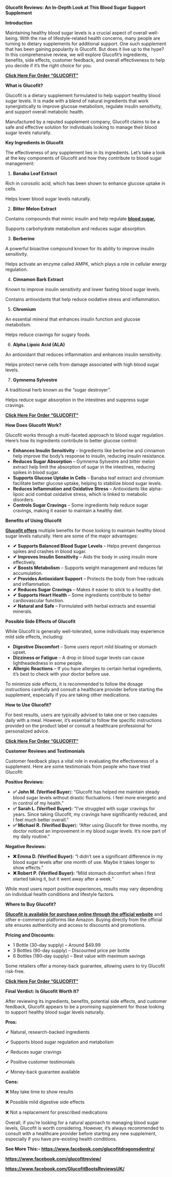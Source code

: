 <p><strong>Glucofit Reviews: An In-Depth Look at This Blood Sugar Support Supplement</strong></p>
<p><strong>Introduction</strong></p>
<p>Maintaining healthy blood sugar levels is a crucial aspect of overall well-being. With the rise of lifestyle-related health concerns, many people are turning to dietary supplements for additional support. One such supplement that has been gaining popularity is Glucofit. But does it live up to the hype? In this comprehensive review, we will explore Glucofit&rsquo;s ingredients, benefits, side effects, customer feedback, and overall effectiveness to help you decide if it&rsquo;s the right choice for you.</p>
<p><strong><a href="https://ketoflu.org/GlucoFit">Click Here For Order &ldquo;GLUCOFIT&rdquo;</a></strong></p>
<p><strong>What is Glucofit?</strong></p>
<p>Glucofit is a dietary supplement formulated to help support healthy blood sugar levels. It is made with a blend of natural ingredients that work synergistically to improve glucose metabolism, regulate insulin sensitivity, and support overall metabolic health.</p>
<p>Manufactured by a reputed supplement company, Glucofit claims to be a safe and effective solution for individuals looking to manage their blood sugar levels naturally.</p>
<p><strong>Key Ingredients in Glucofit</strong></p>
<p>The effectiveness of any supplement lies in its ingredients. Let&rsquo;s take a look at the key components of Glucofit and how they contribute to blood sugar management:</p>
<ol>
<li><strong> Banaba Leaf Extract</strong></li>
</ol>
<p>Rich in corosolic acid, which has been shown to enhance glucose uptake in cells.</p>
<p>Helps lower blood sugar levels naturally.</p>
<ol start="2">
<li><strong> Bitter Melon Extract</strong></li>
</ol>
<p>Contains compounds that mimic insulin and help regulate <strong><a href="https://www.facebook.com/glucofitdragonsdentry/">blood sugar.</a></strong></p>
<p>Supports carbohydrate metabolism and reduces sugar absorption.</p>
<ol start="3">
<li><strong> Berberine</strong></li>
</ol>
<p>A powerful bioactive compound known for its ability to improve insulin sensitivity.</p>
<p>Helps activate an enzyme called AMPK, which plays a role in cellular energy regulation.</p>
<ol start="4">
<li><strong> Cinnamon Bark Extract</strong></li>
</ol>
<p>Known to improve insulin sensitivity and lower fasting blood sugar levels.</p>
<p>Contains antioxidants that help reduce oxidative stress and inflammation.</p>
<ol start="5">
<li><strong> Chromium</strong></li>
</ol>
<p>An essential mineral that enhances insulin function and glucose metabolism.</p>
<p>Helps reduce cravings for sugary foods.</p>
<ol start="6">
<li><strong> Alpha Lipoic Acid (ALA)</strong></li>
</ol>
<p>An antioxidant that reduces inflammation and enhances insulin sensitivity.</p>
<p>Helps protect nerve cells from damage associated with high blood sugar levels.</p>
<ol start="7">
<li><strong> Gymnema Sylvestre</strong></li>
</ol>
<p>A traditional herb known as the &ldquo;sugar destroyer&rdquo;.</p>
<p>Helps reduce sugar absorption in the intestines and suppress sugar cravings.</p>
<p><strong><a href="https://ketoflu.org/GlucoFit">Click Here For Order &ldquo;GLUCOFIT&rdquo;</a></strong></p>
<p><strong>How Does Glucofit Work?</strong></p>
<p>Glucofit works through a multi-faceted approach to blood sugar regulation. Here&rsquo;s how its ingredients contribute to better glucose control:</p>
<ul>
<li><strong>Enhances Insulin Sensitivity</strong> &ndash; Ingredients like berberine and cinnamon help improve the body&rsquo;s response to insulin, reducing insulin resistance.</li>
<li><strong>Reduces Sugar Absorption</strong> &ndash; Gymnema Sylvestre and bitter melon extract help limit the absorption of sugar in the intestines, reducing spikes in blood sugar.</li>
<li><strong>Supports Glucose Uptake in Cells</strong> &ndash; Banaba leaf extract and chromium facilitate better glucose uptake, helping to stabilize blood sugar levels.</li>
<li><strong>Reduces Inflammation and Oxidative Stress</strong> &ndash; Antioxidants like alpha-lipoic acid combat oxidative stress, which is linked to metabolic disorders.</li>
<li><strong>Controls Sugar Cravings</strong> &ndash; Some ingredients help reduce sugar cravings, making it easier to maintain a healthy diet.</li>
</ul>
<p><strong>Benefits of Using Glucofit</strong></p>
<p><strong><a href="https://www.facebook.com/glucofitdragonsdentry/">Glucofit offers</a></strong> multiple benefits for those looking to maintain healthy blood sugar levels naturally. Here are some of the major advantages:</p>
<ul>
<li><strong>✔ Supports Balanced Blood Sugar Levels</strong> &ndash; Helps prevent dangerous spikes and crashes in blood sugar.</li>
<li><strong>✔ Improves Insulin Sensitivity</strong> &ndash; Aids the body in using insulin more effectively.</li>
<li><strong>✔ Boosts Metabolism</strong> &ndash; Supports weight management and reduces fat accumulation.</li>
<li><strong>✔ Provides Antioxidant Support</strong> &ndash; Protects the body from free radicals and inflammation.</li>
<li><strong>✔ Reduces Sugar Cravings</strong> &ndash; Makes it easier to stick to a healthy diet.</li>
<li><strong>✔ Supports Heart Health</strong> &ndash; Some ingredients contribute to better cardiovascular function.</li>
<li><strong>✔ Natural and Safe</strong> &ndash; Formulated with herbal extracts and essential minerals.</li>
</ul>
<p><strong>Possible Side Effects of Glucofit</strong></p>
<p>While Glucofit is generally well-tolerated, some individuals may experience mild side effects, including:</p>
<ul>
<li><strong>Digestive Discomfort</strong> &ndash; Some users report mild bloating or stomach upset.</li>
<li><strong>Dizziness or Fatigue</strong> &ndash; A drop in blood sugar levels can cause lightheadedness in some people.</li>
<li><strong>Allergic Reactions</strong> &ndash; If you have allergies to certain herbal ingredients, it&rsquo;s best to check with your doctor before use.</li>
</ul>
<p>To minimize side effects, it is recommended to follow the dosage instructions carefully and consult a healthcare provider before starting the supplement, especially if you are taking other medications.</p>
<p><strong>How to Use Glucofit?</strong></p>
<p>For best results, users are typically advised to take one or two capsules daily with a meal. However, it&rsquo;s essential to follow the specific instructions provided on the product label or consult a healthcare professional for personalized advice.</p>
<p><strong><a href="https://ketoflu.org/GlucoFit">Click Here For Order &ldquo;GLUCOFIT&rdquo;</a></strong></p>
<p><strong>Customer Reviews and Testimonials</strong></p>
<p>Customer feedback plays a vital role in evaluating the effectiveness of a supplement. Here are some testimonials from people who have tried Glucofit:</p>
<p><strong>Positive Reviews:</strong></p>
<ul>
<li><strong>✅ John M. (Verified Buyer</strong>): &ldquo;Glucofit has helped me maintain steady blood sugar levels without drastic fluctuations. I feel more energetic and in control of my health.&rdquo;</li>
<li><strong>✅ Sarah L. (Verified Buyer):</strong> &ldquo;I&rsquo;ve struggled with sugar cravings for years. Since taking Glucofit, my cravings have significantly reduced, and I feel much better overall.&rdquo;</li>
<li><strong>✅ Michael R. (Verified Buyer</strong>): &ldquo;After using Glucofit for three months, my doctor noticed an improvement in my blood sugar levels. It&rsquo;s now part of my daily routine.&rdquo;</li>
</ul>
<p><strong>Negative Reviews:</strong></p>
<ul>
<li><strong>❌ Emma D. (Verified Buyer):</strong> &ldquo;I didn&rsquo;t see a significant difference in my blood sugar levels after one month of use. Maybe it takes longer to show effects.&rdquo;</li>
<li><strong>❌ Robert P. (Verified Buyer):</strong> &ldquo;Mild stomach discomfort when I first started taking it, but it went away after a week.&rdquo;</li>
</ul>
<p>While most users report positive experiences, results may vary depending on individual health conditions and lifestyle factors.</p>
<p><strong>Where to Buy Glucofit?</strong></p>
<p><strong><a href="https://ketoflu.org/GlucoFit">Glucofit is available for purchase online through the official website</a></strong> and other e-commerce platforms like Amazon. Buying directly from the official site ensures authenticity and access to discounts and promotions.</p>
<p><strong>Pricing and Discounts:</strong></p>
<ul>
<li>1 Bottle (30-day supply) &ndash; Around $49.99</li>
<li>3 Bottles (90-day supply) &ndash; Discounted price per bottle</li>
<li>6 Bottles (180-day supply) &ndash; Best value with maximum savings</li>
</ul>
<p>Some retailers offer a money-back guarantee, allowing users to try Glucofit risk-free.</p>
<p><strong><a href="https://ketoflu.org/GlucoFit">Click Here For Order &ldquo;GLUCOFIT&rdquo;</a></strong></p>
<p><strong>Final Verdict: Is Glucofit Worth It?</strong></p>
<p>After reviewing its ingredients, benefits, potential side effects, and customer feedback, Glucofit appears to be a promising supplement for those looking to support healthy blood sugar levels naturally.</p>
<p><strong>Pros:</strong></p>
<p>✔ Natural, research-backed ingredients</p>
<p>✔ Supports blood sugar regulation and metabolism</p>
<p>✔ Reduces sugar cravings</p>
<p>✔ Positive customer testimonials</p>
<p>✔ Money-back guarantee available</p>
<p><strong>Cons:</strong></p>
<p>❌ May take time to show results</p>
<p>❌ Possible mild digestive side effects</p>
<p>❌ Not a replacement for prescribed medications</p>
<p>Overall, if you&rsquo;re looking for a natural approach to managing blood sugar levels, Glucofit is worth considering. However, it&rsquo;s always recommended to consult with a healthcare provider before starting any new supplement, especially if you have pre-existing health conditions.</p>
<p><strong>See More This:- <u><a href="https://www.facebook.com/glucofitdragonsdentry/">https://www.facebook.com/glucofitdragonsdentry/</a></u></strong></p>
<p><strong><u><a href="https://www.facebook.com/glucofitreview/">https://www.facebook.com/glucofitreview/</a></u></strong></p>
<p><strong><u><a href="https://www.facebook.com/GlucofitBootsReviewsUK/">https://www.facebook.com/GlucofitBootsReviewsUK/</a></u></strong></p>
<p>&nbsp;</p>
